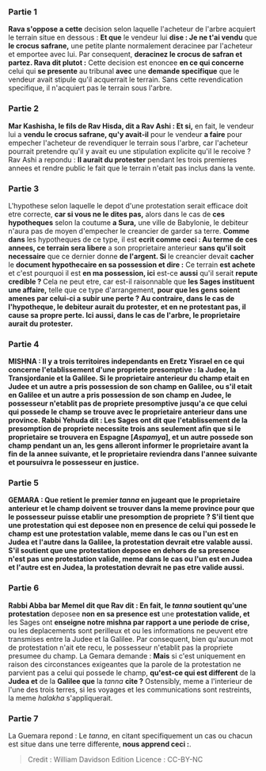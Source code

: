 
### Partie 1
<b>Rava s'oppose a cette</b> decision selon laquelle l'acheteur de l'arbre acquiert le terrain situe en dessous : <b>Et que</b> le vendeur lui <b>dise : Je ne t'ai vendu</b> que <b>le crocus safrane,</b> une petite plante normalement deracinee par l'acheteur et emportee avec lui. Par consequent, <b>deracinez le crocus de safran et partez. Rava dit plutot :</b> Cette decision est enoncee <b>en ce qui concerne</b> celui qui <b>se presente</b> au tribunal <b>avec</b> une <b>demande specifique</b> que le vendeur avait stipule qu'il acquerrait le terrain. Sans cette revendication specifique, il n'acquiert pas le terrain sous l'arbre.

### Partie 2
<b>Mar Kashisha, le fils de Rav Hisda, dit a Rav Ashi : Et si,</b> en fait, le vendeur lui a <b>vendu le crocus safrane, qu'y avait-il</b> pour le vendeur <b>a faire</b> pour empecher l'acheteur de revendiquer le terrain sous l'arbre, car l'acheteur pourrait pretendre qu'il y avait eu une stipulation explicite qu'il le recoive ? Rav Ashi a repondu : <b>Il aurait du protester</b> pendant les trois premieres annees et rendre public le fait que le terrain n'etait pas inclus dans la vente.

### Partie 3
L'hypothese selon laquelle le depot d'une protestation serait efficace doit etre correcte, <b>car si vous ne le dites pas,</b> alors dans le cas de <b>ces hypotheques</b> selon la coutume <b>a Sura,</b> une ville de Babylonie, le debiteur n'aura pas de moyen d'empecher le creancier de garder sa terre. <b>Comme dans</b> les hypotheques de ce type, il est <b>ecrit comme ceci : Au terme de ces annees, ce terrain sera libere</b> a son proprietaire anterieur <b>sans qu'il soit necessaire</b> que ce dernier donne <b>de l'argent. Si</b> le creancier devait <b>cacher</b> le <b>document hypothecaire en sa possession et dire :</b> Ce terrain <b>est achete</b> et c'est pourquoi il est <b>en ma possession, ici</b> est-ce <b>aussi</b> qu'il serait <b>repute credible ? </b> Cela ne peut etre, car est-il raisonnable que <b>les Sages instituent une affaire,</b> telle que ce type d'arrangement, <b>pour que les gens <b>soient amenes par celui-ci a</b> subir <b>une perte ? Au contraire,</b> dans le cas de l'hypotheque, le debiteur <b>aurait du protester,</b> et en ne protestant pas, il cause sa propre perte. <b>Ici aussi,</b> dans le cas de l'arbre, le proprietaire <b>aurait du protester.</b>

### Partie 4
<strong>MISHNA : </strong>Il y a <b>trois</b> <b>territoires</b> independants en Eretz Yisrael <b>en ce qui concerne</b> l'etablissement d'une <b>propriete presomptive : la Judee, la Transjordanie et la Galilee. </b> Si le proprietaire anterieur du champ <b>etait en Judee et</b> un autre <b>a pris possession</b> de son champ <b>en Galilee,</b> ou s'il etait <b>en Galilee et</b> un autre <b>a pris possession</b> de son champ <b>en Judee, </b> le possesseur n'etablit pas de <b>propriete presomptive jusqu'a ce que</b> celui qui possede le champ <b>se trouve avec</b> le proprietaire anterieur <b>dans une province. Rabbi Yehuda dit : </b> Les Sages <b>ont dit</b> que l'etablissement de la presomption de propriete necessite <b>trois ans seulement afin que</b> si le proprietaire <b>se trouvera en Espagne [<i>Aspamya</i>], et</b> un autre <b>possede</b> son champ pendant <b>un an, </b> les gens <b>alleront informer</b> le proprietaire avant la fin de la <b>annee suivante, et</b> le proprietaire <b>reviendra</b> <b>dans</b> l'annee <b>suivante</b> et poursuivra le possesseur en justice.

### Partie 5
<strong>GEMARA :</strong> <b>Que retient le premier <i>tanna</i></b> en jugeant que le proprietaire anterieur et le champ doivent se trouver dans la meme province pour que le possesseur puisse etablir une presomption de propriete ? <b>S'il tient</b> que <b>une protestation qui est</b> deposee <b>non en presence</b> de celui qui possede le champ <b>est</b> une <b>protestation valable, meme</b> dans le cas ou l'un est en <b>Judea et</b> l'autre dans la <b>Galilee,</b> la protestation devrait etre valable <b>aussi. S'il soutient</b> que <b>une protestation</b> deposee <b>en dehors de sa presence n'est pas</b> une <b>protestation valide, meme</b> dans le cas ou l'un est en <b>Judea et</b> l'autre est en <b>Judea,</b> la protestation devrait <b>ne pas</b> etre valide <b>aussi.</b>

### Partie 6
<b>Rabbi Abba bar Memel dit</b> que <b>Rav dit : En fait,</b> le <i>tanna</i> <b>soutient</b> qu'une protestation</b> deposee <b>non en sa presence est</b> une <b>protestation valide, et</b> les Sages ont <b>enseigne notre mishna par rapport a une periode de crise,</b> ou les deplacements sont perilleux et ou les informations ne peuvent etre transmises entre la Judee et la Galilee. Par consequent, bien qu'aucun mot de protestation n'ait ete recu, le possesseur n'etablit pas la propriete presumee du champ. La Gemara demande : <b>Mais</b> si c'est uniquement en raison des circonstances exigeantes que la parole de la protestation ne parvient pas a celui qui possede le champ, <b>qu'est-ce qui est different</b> de la <b>Judea et</b> de la <b>Galilee que</b> la <i>tanna</i> <b>cite ?</b> Ostensibly, meme a l'interieur de l'une des trois terres, si les voyages et les communications sont restreints, la meme <i>halakha</i> s'appliquerait.

### Partie 7
La Guemara repond : Le <i>tanna</i>, en citant specifiquement un cas ou chacun est situe dans une terre differente, <b>nous apprend ceci :</b>.

>Credit : William Davidson Edition
>Licence : CC-BY-NC